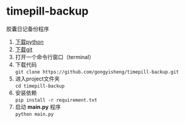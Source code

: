 # timepill-backup
胶囊日记备份程序
1. [下载python](https://www.python.org/)
2. [下载git](https://git-scm.com/downloads)
3. 打开一个命令行窗口（terminal）
4. 下载代码   
   `git clone https://github.com/gongyisheng/timepill-backup.git`
5. 进入project文件夹  
   `cd timepill-backup`
6. 安装依赖  
   `pip install -r requirement.txt`
7. 启动 **main.py** 程序  
   `python main.py`
